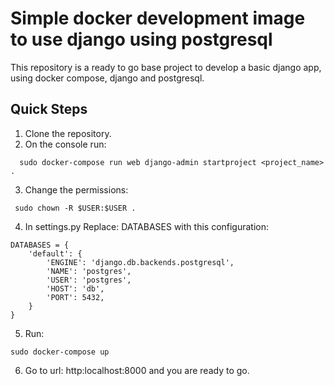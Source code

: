 # Simple docker development image to use django using postgresql

This repository is a ready to go base project to develop a basic django app, using docker compose, django and postgresql.

## Quick Steps

1. Clone the repository.
2. On the console run: 
```
  sudo docker-compose run web django-admin startproject <project_name> .
 ```
 3. Change the permissions:
 ```
  sudo chown -R $USER:$USER .
 ```
4. In settings.py Replace: DATABASES with this configuration:
```
DATABASES = {
    'default': {
        'ENGINE': 'django.db.backends.postgresql',
        'NAME': 'postgres',
        'USER': 'postgres',
        'HOST': 'db',
        'PORT': 5432,
    }
}
```
5. Run: 
```
sudo docker-compose up
```
6. Go to url: http:localhost:8000 and you are ready to go.
